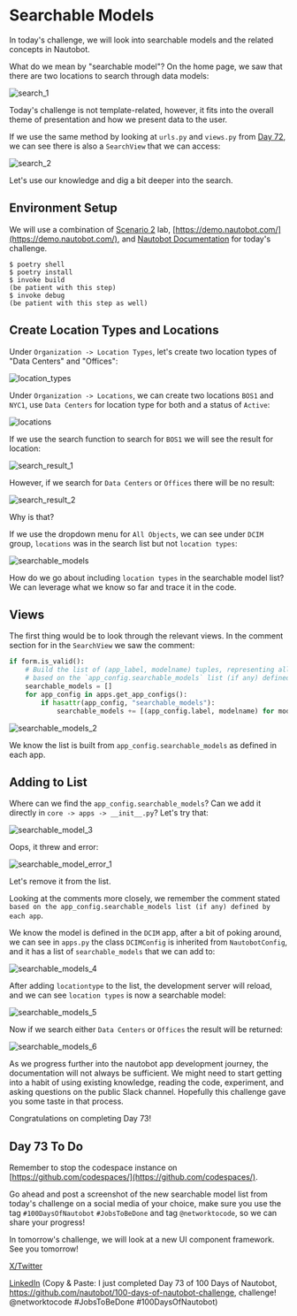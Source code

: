 # Searchable Models

In today's challenge, we will look into searchable models and the related concepts in Nautobot. 

What do we mean by "searchable model"? On the home page, we saw that there are two locations to search through data models: 

![search_1](images/search_1.png)

Today's challenge is not template-related, however, it fits into the overall theme of presentation and how we present data to the user. 

If we use the same method by looking at `urls.py` and `views.py` from [Day 72](../Day072_Nautobot_Templates_1_Panel_and_Panel_Items/README.md), we can see there is also a `SearchView` that we can access: 

![search_2](images/search_2.png)

Let's use our knowledge and dig a bit deeper into the search. 

## Environment Setup

We will use a combination of [Scenario 2](../Lab_Setup/scenario_2_setup/README.md) lab, [https://demo.nautobot.com/](https://demo.nautobot.com/), and [Nautobot Documentation](https://docs.nautobot.com/projects/core/en/latest/user-guide/core-data-model/overview/introduction/) for today's challenge. 

```$ cd nautobot
$ poetry shell
$ poetry install
$ invoke build
(be patient with this step)
$ invoke debug
(be patient with this step as well)
```

## Create Location Types and Locations

Under `Organization -> Location Types`, let's create two location types of "Data Centers" and "Offices": 

![location_types](images/location_types.png)

Under `Organization -> Locations`, we can create two locations `BOS1` and `NYC1`, use `Data Centers` for location type for both and a status of `Active`: 

![locations](images/locations.png)

If we use the search function to search for `BOS1` we will see the result for location: 

![search_result_1](images/search_result_1.png)

However, if we search for `Data Centers` or `Offices` there will be no result: 

![search_result_2](images/search_result_2.png)

Why is that? 

If we use the dropdown menu for `All Objects`, we can see under `DCIM` group, `locations` was in the search list but not `location types`: 

![searchable_models](images/searchable_models.png)

How do we go about including `location types` in the searchable model list? We can leverage what we know so far and trace it in the code. 

## Views

The first thing would be to look through the relevant views. In the comment section for in the `SearchView` we saw the comment: 

```python
if form.is_valid():
    # Build the list of (app_label, modelname) tuples, representing all models included in the global search,
    # based on the `app_config.searchable_models` list (if any) defined by each app
    searchable_models = []
    for app_config in apps.get_app_configs():
        if hasattr(app_config, "searchable_models"):
            searchable_models += [(app_config.label, modelname) for modelname in app_config.searchable_models]
```

![searchable_models_2](images/searchable_models_2.png)

We know the list is built from `app_config.searchable_models` as defined in each app. 

## Adding to List

Where can we find the `app_config.searchable_models`? Can we add it directly in `core -> apps -> __init__.py`? Let's try that: 

![searchable_model_3](images/searchable_model_3.png)

Oops, it threw and error: 

![searchable_model_error_1](images/searchable_model_error_1.png)

Let's remove it from the list. 

Looking at the comments more closely, we remember the comment stated `based on the app_config.searchable_models list (if any) defined by each app`. 

We know the model is defined in the `DCIM` app, after a bit of poking around, we can see in `apps.py` the class `DCIMConfig` is inherited from `NautobotConfig`, and it has a list of `searchable_models` that we can add to: 

![searchable_models_4](images/searchable_models_4.png)

After adding `locationtype` to the list, the development server will reload, and we can see `location types` is now a searchable model: 

![searchable_models_5](images/searchable_models_5.png)

Now if we search either `Data Centers` or `Offices` the result will be returned: 

![searchable_models_6](images/searchable_models_6.png)

As we progress further into the nautobot app development journey, the documentation will not always be sufficient. We might need to start getting into a habit of using existing knowledge, reading the code, experiment, and asking questions on the public Slack channel. Hopefully this challenge gave you some taste in that process. 

Congratulations on completing Day 73! 

## Day 73 To Do

Remember to stop the codespace instance on [https://github.com/codespaces/](https://github.com/codespaces/). 

Go ahead and post a screenshot of the new searchable model list from today's challenge on a social media of your choice, make sure you use the tag `#100DaysOfNautobot` `#JobsToBeDone` and tag `@networktocode`, so we can share your progress! 

In tomorrow's challenge, we will look at a new UI component framework. See you tomorrow! 

[X/Twitter](<https://twitter.com/intent/tweet?url=https://github.com/nautobot/100-days-of-nautobot&text=I+just+completed+Day+73+of+the+100+days+of+nautobot+challenge+!&hashtags=100DaysOfNautobot,JobsToBeDone>)

[LinkedIn](https://www.linkedin.com/) (Copy & Paste: I just completed Day 73 of 100 Days of Nautobot, https://github.com/nautobot/100-days-of-nautobot-challenge, challenge! @networktocode #JobsToBeDone #100DaysOfNautobot) 
